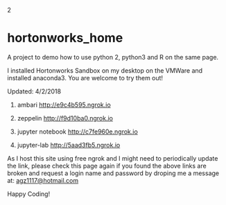 2
# hortonworks_home


A project to demo how to use python 2, python3 and R on the same page. 

I installed Hortonworks Sandbox on my desktop on the VMWare and installed anaconda3. You are welcome to try them out!


Updated: 4/2/2018

1) ambari 
http://e9c4b595.ngrok.io

2) zeppelin 
http://f9d10ba0.ngrok.io

3) jupyter notebook
http://c7fe960e.ngrok.io

4) jupyter-lab 
http://5aad3fb5.ngrok.io

As I host this site using free ngrok and I might need to periodically update the link, please check this page again if you found the above links are broken and request a login name and password by droping me a message at: agz1117@hotmail.com

Happy Coding!



